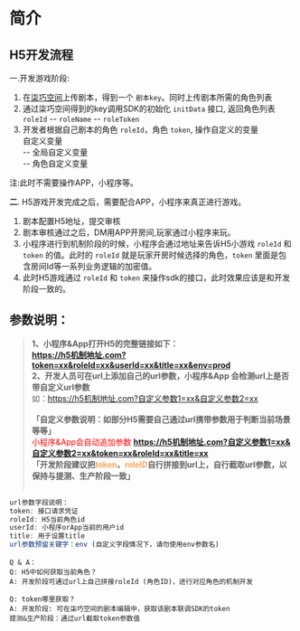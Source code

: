 # 简介

## H5开发流程 
一.开发游戏阶段:  
1) 在[柒巧空间](https://cspace.you-drama.com/#/user/login)上传剧本，得到一个 `剧本key`。同时上传剧本所需的角色列表  
2) 通过柒巧空间得到的key调用SDK的初始化 `initData` 接口, 返回角色列表  
`roleId`  -- `roleName` -- `roleToken`
3) 开发者根据自己剧本的角色 `roleId`，角色 `token`, 操作自定义的变量  
自定义变量  
-- 全局自定义变量  
-- 角色自定义变量

注:此时不需要操作APP，小程序等。

**二**. H5游戏开发完成之后，需要配合APP，小程序来真正进行游戏。  
1) 剧本配置H5地址，提交审核  
2) 剧本审核通过之后，DM用APP开房间,玩家通过小程序来玩。  
3) 小程序进行到机制阶段的时候，小程序会通过地址来告诉H5小游戏 `roleId` 和 `token` 的值。此时的 `roleId` 就是玩家开房时候选择的角色，`token` 里面是包含房间Id等一系列业务逻辑的加密值。  
4) 此时H5游戏通过 `roleId` 和 `token` 来操作sdk的接口，此时效果应该是和开发阶段一致的。  

## 参数说明：

>**1、小程序&App打开H5的完整链接如下：**  
**https://h5机制地址.com?token=xx&roleId=xx&userId=xx&title=xx&env=prod**  
**2、开发人员可在url上添加自己的url参数，小程序&App 会检测url上是否带自定义url参数**  
     如：https://h5机制地址.com?自定义参数1=xx&自定义参数2=xx  <br><br>
**「自定义参数说明：如部分H5需要自己通过url携带参数用于判断当前场景等等」**  
     <font color=red>小程序&App会自动追加参数</font>
     **https://h5机制地址.com?自定义参数1=xx&自定义参数2=xx&token=xx&roleId=xx&title=xx**  
**「开发阶段建议把<font color=#ffa657>token</font>、<font color=#ffa657>roleID</font>自行拼接到url上，自行截取url参数，以保持与提测、生产阶段一致」**<br><br>
<font color=#ffa657></font>
```javascript
url参数字段说明：  
token: 接口请求凭证  
roleId: H5当前角色id  
userId: 小程序orApp当前的用户id  
title: 用于设置title  
url参数预留关键字：env (自定义字段情况下，请勿使用env参数名)
```



```
Q & A：  
Q: H5中如何获取当前角色？  
A: 开发阶段可通过url上自己拼接roleId (角色ID)，进行对应角色的机制开发

Q: token哪里获取？  
A: 开发阶段: 可在柒巧空间的剧本编辑中，获取该剧本联调SDK的token  
提测&生产阶段：通过url截取token参数值
```
